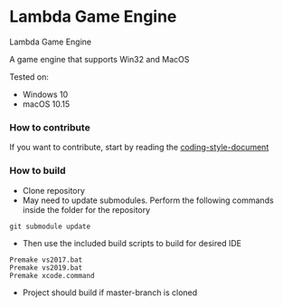 # Lambda Game Engine
Lambda Game Engine

A game engine that supports Win32 and MacOS

Tested on:
* Windows 10
* macOS 10.15

### How to contribute
If you want to contribute, start by reading the [coding-style-document](CodeStandard.MD)

### How to build

* Clone repository
* May need to update submodules. Perform the following commands inside the folder for the repository
```
git submodule update
```
* Then use the included build scripts to build for desired IDE
```
Premake vs2017.bat
Premake vs2019.bat
Premake xcode.command
```
* Project should build if master-branch is cloned
